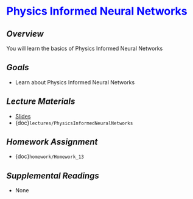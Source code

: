 # <span style="color: blue;"><b>Physics Informed Neural Networks</b></span>

## *Overview*
You will learn the basics of Physics Informed Neural Networks

## *Goals*
* Learn about Physics Informed Neural Networks

## *Lecture Materials*
* [Slides]()
* {doc}`lectures/PhysicsInformedNeuralNetworks`

## *Homework Assignment*
* {doc}`homework/Homework_13`

## *Supplemental Readings*
* None